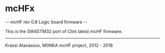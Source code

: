 # mcHFx

-- mcHF rev 0.8 Logic board firmware --

This is the SW4STM32 port of Clint latest mcHF firmware.

--------------------------------------------------------------
Krassi Atanassov, M0NKA
mcHF project, 2012 - 2018
